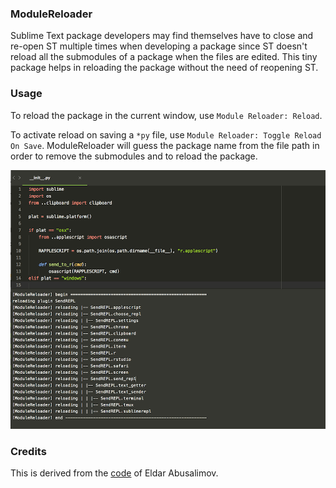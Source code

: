 ### ModuleReloader

Sublime Text package developers may find themselves have to close and re-open
ST multiple times when developing a package since ST doesn't reload all the
submodules of a package when the files are edited. This tiny package helps in
reloading the package without the need of reopening ST.

### Usage

To reload the package in the current window, use `Module Reloader: Reload`.

To activate reload on saving a `*py` file, use `Module Reloader: Toggle Reload On Save`.
ModuleReloader will guess the package name from the file path in order to remove the submodules
and to reload the package.

![](shot.png)


### Credits
This is derived from the [code](https://github.com/divmain/GitSavvy/blob/599ba3cdb539875568a96a53fafb033b01708a67/common/util/reload.py) of Eldar Abusalimov.
